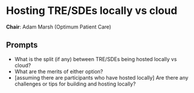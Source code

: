 # Hosting TRE/SDEs locally vs cloud

**Chair**: Adam Marsh (Optimum Patient Care)

## Prompts

- What is the split (if any) between TRE/SDEs being hosted locally vs cloud?
- What are the merits of either option?
- [assuming there are participants who have hosted locally] Are there any challenges or tips for building and hosting locally?
